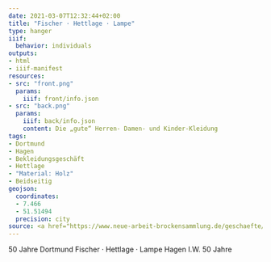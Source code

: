 ```yaml
---
date: 2021-03-07T12:32:44+02:00
title: "Fischer · Hettlage · Lampe"
type: hanger
iiif:
  behavior: individuals
outputs:
- html
- iiif-manifest
resources:
- src: "front.png"
  params:
    iiif: front/info.json
- src: "back.png"
  params:
    iiif: back/info.json
    content: Die „gute“ Herren- Damen- und Kinder-Kleidung
tags:
- Dortmund
- Hagen
- Bekleidungsgeschäft
- Hettlage
- "Material: Holz"
- Beidseitig
geojson:
  coordinates:
  - 7.466
  - 51.51494
  precision: city
source: <a href="https://www.neue-arbeit-brockensammlung.de/geschaefte/gebrauchtmoebelkaufhaus/">Brockensammlung</a>
---
```

50 Jahre  Dortmund  Fischer · Hettlage · Lampe  Hagen I.W.  50 Jahre
